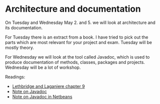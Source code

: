 # Architecture and documentation
On Tuesday and Wednesday May 2. and 5. we will look at architecture and its documentation.

For Tuesday there is an extract from a book. I have tried to pick out the parts which are most relevant for your project and exam. Tuesday will be mostly theory.

For Wednesday we will look at the tool called Javadoc, which is used to produce documentation of methods, classes, packages and projects. Wednesday will be a lot of workshop.

Readings:

- [Lethbridge and Laganiere chapter 9](arch-LethbridgeLaganiereExtract.pdf)
- [Note on Javadoc](arch-Javadoc.md)
- [Note on Javadoc in Netbeans](arch-JavadocNetbeans.md)

